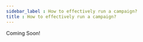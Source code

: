 ```yaml
---
sidebar_label : How to effectively run a campaign?
title : How to effectively run a campaign?
---
```


Coming Soon!